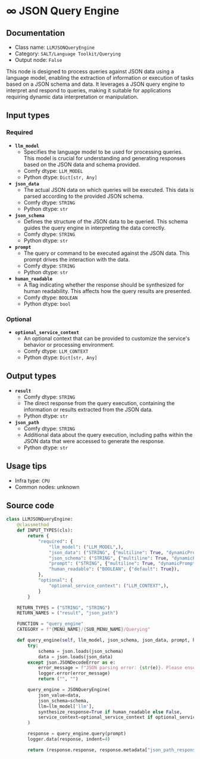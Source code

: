 # ∞ JSON Query Engine
## Documentation
- Class name: `LLMJSONQueryEngine`
- Category: `SALT/Language Toolkit/Querying`
- Output node: `False`

This node is designed to process queries against JSON data using a language model, enabling the extraction of information or execution of tasks based on a JSON schema and data. It leverages a JSON query engine to interpret and respond to queries, making it suitable for applications requiring dynamic data interpretation or manipulation.
## Input types
### Required
- **`llm_model`**
    - Specifies the language model to be used for processing queries. This model is crucial for understanding and generating responses based on the JSON data and schema provided.
    - Comfy dtype: `LLM_MODEL`
    - Python dtype: `Dict[str, Any]`
- **`json_data`**
    - The actual JSON data on which queries will be executed. This data is parsed according to the provided JSON schema.
    - Comfy dtype: `STRING`
    - Python dtype: `str`
- **`json_schema`**
    - Defines the structure of the JSON data to be queried. This schema guides the query engine in interpreting the data correctly.
    - Comfy dtype: `STRING`
    - Python dtype: `str`
- **`prompt`**
    - The query or command to be executed against the JSON data. This prompt drives the interaction with the data.
    - Comfy dtype: `STRING`
    - Python dtype: `str`
- **`human_readable`**
    - A flag indicating whether the response should be synthesized for human readability. This affects how the query results are presented.
    - Comfy dtype: `BOOLEAN`
    - Python dtype: `bool`
### Optional
- **`optional_service_context`**
    - An optional context that can be provided to customize the service's behavior or processing environment.
    - Comfy dtype: `LLM_CONTEXT`
    - Python dtype: `Dict[str, Any]`
## Output types
- **`result`**
    - Comfy dtype: `STRING`
    - The direct response from the query execution, containing the information or results extracted from the JSON data.
    - Python dtype: `str`
- **`json_path`**
    - Comfy dtype: `STRING`
    - Additional data about the query execution, including paths within the JSON data that were accessed to generate the response.
    - Python dtype: `str`
## Usage tips
- Infra type: `CPU`
- Common nodes: unknown


## Source code
```python
class LLMJSONQueryEngine:
    @classmethod
    def INPUT_TYPES(cls):
        return {
            "required": {
                "llm_model": ("LLM_MODEL",),
                "json_data": ("STRING", {"multiline": True, "dynamicPrompts": False, "placeholder": "Enter JSON data here..."}),
                "json_schema": ("STRING", {"multiline": True, "dynamicPrompts": False, "placeholder": "Enter JSON schema here..."}),
                "prompt": ("STRING", {"multiline": True, "dynamicPrompts": False, "placeholder": "Enter your JSON query / question here..."}),
                "human_readable": ("BOOLEAN", {"default": True}),
            },
            "optional": {
                "optional_service_context": ("LLM_CONTEXT",),
            }
        }

    RETURN_TYPES = ("STRING", "STRING")
    RETURN_NAMES = ("result", "json_path")

    FUNCTION = "query_engine"
    CATEGORY = f"{MENU_NAME}/{SUB_MENU_NAME}/Querying"

    def query_engine(self, llm_model, json_schema, json_data, prompt, human_readable, optional_service_context=None):
        try:
            schema = json.loads(json_schema)
            data = json.loads(json_data)
        except json.JSONDecodeError as e:
            error_message = f"JSON parsing error: {str(e)}. Please ensure your JSON schema and data are correctly formatted."
            logger.error(error_message)
            return ("", "")

        query_engine = JSONQueryEngine(
            json_value=data,
            json_schema=schema,
            llm=llm_model['llm'],
            synthesize_response=True if human_readable else False,
            service_context=optional_service_context if optional_service_context else None
        )

        response = query_engine.query(prompt)
        logger.data(response, indent=4)

        return (response.response, response.metadata["json_path_response_str"])

```

